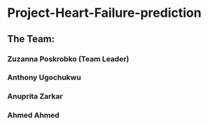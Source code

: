 # Project-Heart-Failure-prediction
## The Team:
### Zuzanna Poskrobko (Team Leader)
### Anthony Ugochukwu 
### Anuprita Zarkar 
### Ahmed Ahmed 
